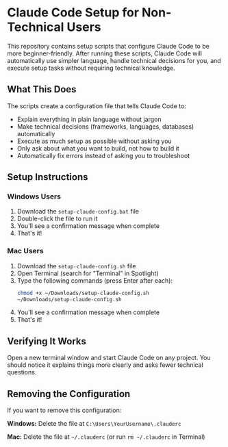 # Claude Code Setup for Non-Technical Users

This repository contains setup scripts that configure Claude Code to be more beginner-friendly. After running these scripts, Claude Code will automatically use simpler language, handle technical decisions for you, and execute setup tasks without requiring technical knowledge.

## What This Does

The scripts create a configuration file that tells Claude Code to:
- Explain everything in plain language without jargon
- Make technical decisions (frameworks, languages, databases) automatically
- Execute as much setup as possible without asking you
- Only ask about what you want to build, not how to build it
- Automatically fix errors instead of asking you to troubleshoot

## Setup Instructions

### Windows Users

1. Download the `setup-claude-config.bat` file
2. Double-click the file to run it
3. You'll see a confirmation message when complete
4. That's it!

### Mac Users

1. Download the `setup-claude-config.sh` file
2. Open Terminal (search for "Terminal" in Spotlight)
3. Type the following commands (press Enter after each):
   ```bash
   chmod +x ~/Downloads/setup-claude-config.sh
   ~/Downloads/setup-claude-config.sh
   ```
4. You'll see a confirmation message when complete
5. That's it!

## Verifying It Works

Open a new terminal window and start Claude Code on any project. You should notice it explains things more clearly and asks fewer technical questions.

## Removing the Configuration

If you want to remove this configuration:

**Windows:** Delete the file at `C:\Users\YourUsername\.clauderc`

**Mac:** Delete the file at `~/.clauderc` (or run `rm ~/.clauderc` in Terminal)
